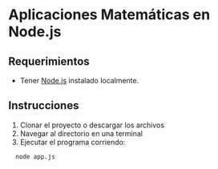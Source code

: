 # Aplicaciones Matemáticas en Node.js

## Requerimientos

- Tener [Node.js](https://nodejs.org/en/download) instalado localmente.

## Instrucciones

1. Clonar el proyecto o descargar los archivos
2. Navegar al directorio en una terminal
3. Ejecutar el programa corriendo:
```shell
  node app.js 
```